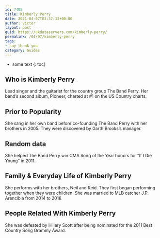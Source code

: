 ```yaml
---
id: 7405
title: Kimberly Perry
date: 2021-04-07T03:37:13+00:00
author: victor
layout: post
guid: https://ukdataservers.com/kimberly-perry/
permalink: /04/07/kimberly-perry
tags:
- say thank you
category: Guides
---
```


* some text
{: toc}


## Who is Kimberly Perry



Lead singer and the guitarist for the country group The Band Perry. Her band&#8217;s second album, Pioneer, charted at #1 on the US Country charts.

                
                
                
## Prior to Popularity



She sang in her own band before co-founding The Band Perry with her brothers in 2005. They were discovered by Garth Brooks&#8217;s manager.

                
                
                
## Random data



She helped The Band Perry win CMA Song of the Year honors for &#8220;If I Die Young&#8221; in 2011.

                
                
                
## Family & Everyday Life of Kimberly Perry



She performs with her brothers, Neil and Reid. They first began performing together when they were children. She was married to MLB catcher J.P. Arencibia from 2014 to 2018.

                
                
                
## People Related With Kimberly Perry



She was defeated by Hillary Scott after being nominated for the 2011 Best Country Song Grammy Award.

                
              
            
          
          
          